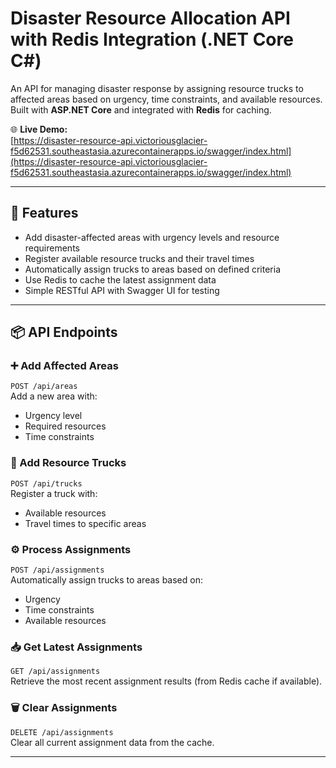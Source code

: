 # Disaster Resource Allocation API with Redis Integration (.NET Core C#)

An API for managing disaster response by assigning resource trucks to affected areas based on urgency, time constraints, and available resources. Built with **ASP.NET Core** and integrated with **Redis** for caching.

🌐 **Live Demo:**  
[https://disaster-resource-api.victoriousglacier-f5d62531.southeastasia.azurecontainerapps.io/swagger/index.html](https://disaster-resource-api.victoriousglacier-f5d62531.southeastasia.azurecontainerapps.io/swagger/index.html)

---

## 🔧 Features

- Add disaster-affected areas with urgency levels and resource requirements  
- Register available resource trucks and their travel times  
- Automatically assign trucks to areas based on defined criteria  
- Use Redis to cache the latest assignment data  
- Simple RESTful API with Swagger UI for testing  

---

## 📦 API Endpoints

### ➕ Add Affected Areas  
`POST /api/areas`  
Add a new area with:  
- Urgency level  
- Required resources  
- Time constraints  

### 🚛 Add Resource Trucks  
`POST /api/trucks`  
Register a truck with:  
- Available resources  
- Travel times to specific areas  

### ⚙️ Process Assignments  
`POST /api/assignments`  
Automatically assign trucks to areas based on:  
- Urgency  
- Time constraints  
- Available resources  

### 📥 Get Latest Assignments  
`GET /api/assignments`  
Retrieve the most recent assignment results (from Redis cache if available).  

### 🗑️ Clear Assignments  
`DELETE /api/assignments`  
Clear all current assignment data from the cache.  

---
